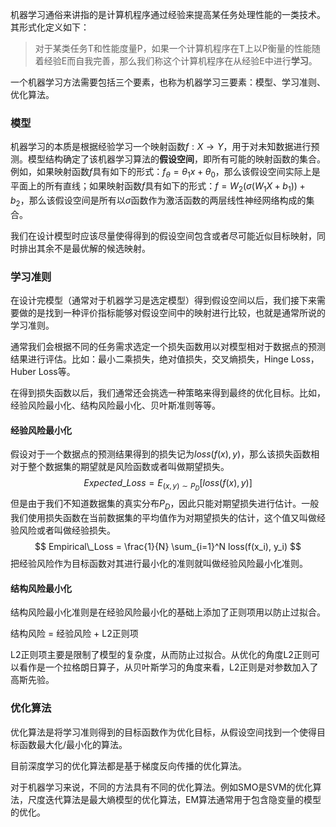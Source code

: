 机器学习通俗来讲指的是计算机程序通过经验来提高某任务处理性能的一类技术。其形式化定义如下：

> 对于某类任务T和性能度量P，如果一个计算机程序在T上以P衡量的性能随着经验E而自我完善，那么我们称这个计算机程序在从经验E中进行**学习**。

一个机器学习方法需要包括三个要素，也称为机器学习三要素：模型、学习准则、优化算法。

### 模型

机器学习的本质是根据经验学习一个映射函数$f: X \rightarrow Y$，用于对未知数据进行预测。模型结构确定了该机器学习算法的**假设空间**，即所有可能的映射函数的集合。例如，如果映射函数$f$具有如下的形式：$f_\theta = \theta_1x + \theta_0$，那么该假设空间实际上是平面上的所有直线；如果映射函数$f$具有如下的形式：$f = W_2(\sigma(W_1X+b_1))+b_2$，那么该假设空间是所有以$\sigma$函数作为激活函数的两层线性神经网络构成的集合。

我们在设计模型时应该尽量使得得到的假设空间包含或者尽可能近似目标映射，同时排出其余不是最优解的候选映射。

### 学习准则

在设计完模型（通常对于机器学习是选定模型）得到假设空间以后，我们接下来需要做的是找到一种评价指标能够对假设空间中的映射进行比较，也就是通常所说的学习准则。

通常我们会根据不同的任务需求选定一个损失函数用以对模型相对于数据点的预测结果进行评估。比如：最小二乘损失，绝对值损失，交叉熵损失，Hinge Loss，Huber Loss等。

在得到损失函数以后，我们通常还会挑选一种策略来得到最终的优化目标。比如，经验风险最小化、结构风险最小化、贝叶斯准则等等。

#### 经验风险最小化

假设对于一个数据点的预测结果得到的损失记为$loss(f(x),y)$，那么该损失函数相对于整个数据集的期望就是风险函数或者叫做期望损失。
$$
Expected\_Loss = E_{(x,y) \sim P_D} [loss(f(x), y)]
$$
但是由于我们不知道数据集的真实分布$P_D$，因此只能对期望损失进行估计。一般我们使用损失函数在当前数据集的平均值作为对期望损失的估计，这个值又叫做经验风险或者叫做经验损失。
$$
Empirical\_Loss = \frac{1}{N} \sum_{i=1}^N loss(f(x_i), y_i)
$$
把经验风险作为目标函数对其进行最小化的准则就叫做经验风险最小化准则。

#### 结构风险最小化

结构风险最小化准则是在经验风险最小化的基础上添加了正则项用以防止过拟合。

结构风险 = 经验风险 + L2正则项

L2正则项主要是限制了模型的复杂度，从而防止过拟合。从优化的角度L2正则可以看作是一个拉格朗日算子，从贝叶斯学习的角度来看，L2正则是对参数加入了高斯先验。

### 优化算法

优化算法是将学习准则得到的目标函数作为优化目标，从假设空间找到一个使得目标函数最大化/最小化的算法。

目前深度学习的优化算法都是基于梯度反向传播的优化算法。

对于机器学习来说，不同的方法具有不同的优化算法。例如SMO是SVM的优化算法，尺度迭代算法是最大熵模型的优化算法，EM算法通常用于包含隐变量的模型的优化。